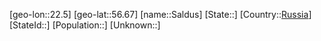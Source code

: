 ﻿---
location: [56.67,22.5]
type: City
tags:
- geo/City


SpocWebEntityId: 33882
isDeleted: false
confidential: public

---
[geo-lon::22.5]
[geo-lat::56.67]
[name::Saldus]
[State::]
[Country::[Russia](geo/Continent/Europe/Russia.md)]
[StateId::]
[Population::]
[Unknown::]

